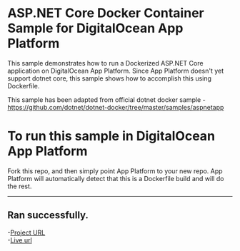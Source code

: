 # ASP.NET Core Docker Container Sample for DigitalOcean App Platform

This sample demonstrates how to run a Dockerized ASP.NET Core application on DigitalOcean App Platform.  Since App Platform doesn't yet support dotnet core, this sample shows how to accomplish this using Dockerfile.

This sample has been adapted from official dotnet docker sample - https://github.com/dotnet/dotnet-docker/tree/master/samples/aspnetapp

# To run this sample in DigitalOcean App Platform
Fork this repo, and then simply point App Platform to your new repo. App Platform will automatically detect that this is a Dockerfile build and will do the rest.  

----  
## Ran successfully. 
-[Project URL](https://cloud.digitalocean.com/projects/a6db4e27-26b2-4baf-920e-b48eb3b41bb7/resources?i=846d88)  
-[Live url](https://sea-lion-app-jgo2j.ondigitalocean.app/)
